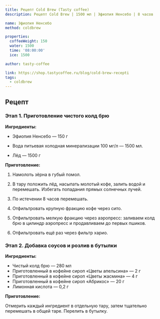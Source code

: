 ```yaml
---
title: Рецепт Cold Brew (Tasty coffee)
description: Рецепт Cold Brew | 1500 мл | Эфиопия Ненсебо | 8 часов

name: Эфиопия Ненсебо
method: coldbrew

properties:
  coffeeWeight: 150
  water: 1500
  time: '08:00:00'
  ice: 1500

author: tasty-coffee

link: https://shop.tastycoffee.ru/blog/cold-brew-recepti
tags:
  - coldbrew
---
```


## Рецепт

### Этап 1. Приготовление чистого колд брю
__Ингредиенты:__

- Эфиопия Ненсебо — 150 г

- Вода питьевая холодная минерализации 100 мг/л — 1500 мл.

- Лёд — 1500 г

__Приготовление:__

1. Намолоть зёрна в губый помол.

2. В тару положить лёд, насыпать молотый кофе, залить водой и перемешать. Избегать попадания прямых солнечных лучей.

3. По истечении 8 часов перемешать.

4. Отфильтровать крупную фракцию кофе через сито.

5. Отфильтровать мелкую фракцию через аэропресс: заливаем колд брю в цилиндр аэропресс и продавливаем до первых пшиков.

6. Отфильтровать ещё раз через фильтр харио.


### Этап 2. Добавка соусов и розлив в бутылки
__Ингредиенты:__

- Чистый колд брю — 280 мл
- Приготовленный в кофейне сироп «Цветы апельсина» — 2 г
- Приготовленный в кофейне сироп «Цветы жасмина» — 4 г
- Приготовленный в кофейне сироп «Абрикос» — 20 г
- Лимонная кислота — 0,2 г

__Приготовление:__

Отмерить каждый ингредиент в отдельную тару, затем тщательно перемешать в общей таре. Перелить в бутылку.
<br/>
